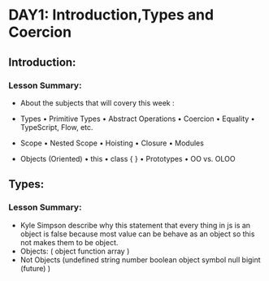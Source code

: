 # DAY1: Introduction,Types and Coercion
## Introduction:
### Lesson Summary: 
- About the subjects that will covery this week :
 * Types
• Primitive Types
• Abstract Operations
• Coercion
• Equality
• TypeScript, Flow, etc.

* Scope
• Nested Scope
• Hoisting
• Closure
• Modules

* Objects (Oriented)
• this
• class { }
• Prototypes
• OO vs. OLOO
## Types:
### Lesson Summary:
- Kyle Simpson describe why this statement that every thing in js is an object is false
because most value can be behave as an object so this not makes them to be object.
- Objects:
( object
  function
  array ) 
- Not Objects
  (undefined
   string
  number
   boolean
   object
    symbol
    null
   bigint (future) ) 
